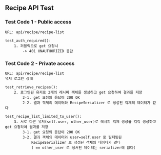 ## Recipe API Test

### Test Code 1 - Public access

    URL: api/recipe/recipe-list
        
    test_auth_required():
        1. 퍼블릭으로 get 요청시
            -> 401 UNAUTHORIZED 응답

### Test Code 2 - Private access
    
    URL: api/recipe/recipe-list
    유저 로그인 상태

    test_retrieve_recipes():
        2. 로그인된 유저로 2개의 레시피 객체를 생성하고 get 요청하여 결과를 저장
            2-1. get 요청의 응답이 200 OK
            2-2. 결과 객체의 데이터와 RecipeSerializer 로 생성된 객체의 데이터가 같다

    test_recipe_list_limited_to_user():
        3. 서로 다른 유저(self.user, other_user)로 레시피 객체 생성를 각각 생성하고 get 요청하여 결과를 저장
            3-1. get 요청의 응답이 200 OK
            3-2. 결과 객체의 데이터와 user=self.user 로 필터링된
                RecipeSerializer 로 생성된 객체의 데이터가 같다
                ( == other_user 로 생서된 데이터는 serializer에 없다)